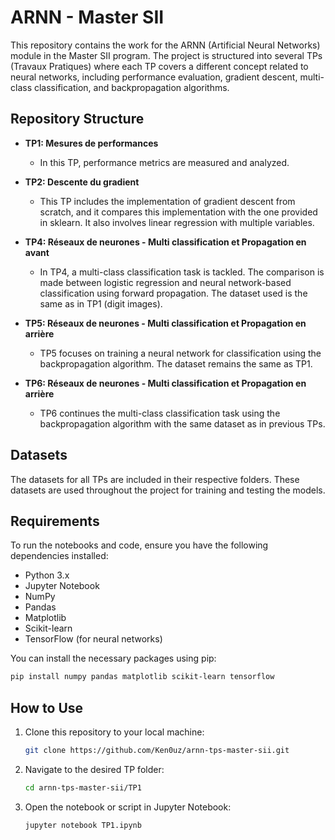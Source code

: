 # ARNN - Master SII

This repository contains the work for the ARNN (Artificial Neural Networks) module in the Master SII program. The project is structured into several TPs (Travaux Pratiques) where each TP covers a different concept related to neural networks, including performance evaluation, gradient descent, multi-class classification, and backpropagation algorithms.

## Repository Structure

- **TP1: Mesures de performances**
  - In this TP, performance metrics are measured and analyzed.

- **TP2: Descente du gradient**
  - This TP includes the implementation of gradient descent from scratch, and it compares this implementation with the one provided in sklearn. It also involves linear regression with multiple variables.

- **TP4: Réseaux de neurones - Multi classification et Propagation en avant**
  - In TP4, a multi-class classification task is tackled. The comparison is made between logistic regression and neural network-based classification using forward propagation. The dataset used is the same as in TP1 (digit images).

- **TP5: Réseaux de neurones - Multi classification et Propagation en arrière**
  - TP5 focuses on training a neural network for classification using the backpropagation algorithm. The dataset remains the same as TP1.

- **TP6: Réseaux de neurones - Multi classification et Propagation en arrière**
  - TP6 continues the multi-class classification task using the backpropagation algorithm with the same dataset as in previous TPs.

## Datasets
The datasets for all TPs are included in their respective folders. These datasets are used throughout the project for training and testing the models.

## Requirements

To run the notebooks and code, ensure you have the following dependencies installed:

- Python 3.x
- Jupyter Notebook
- NumPy
- Pandas
- Matplotlib
- Scikit-learn
- TensorFlow (for neural networks)

You can install the necessary packages using pip:

```bash
pip install numpy pandas matplotlib scikit-learn tensorflow
```


## How to Use

1. Clone this repository to your local machine:
   ```bash
   git clone https://github.com/Ken0uz/arnn-tps-master-sii.git

2. Navigate to the desired TP folder:
   ```bash
   cd arnn-tps-master-sii/TP1
4. Open the notebook or script in Jupyter Notebook:
   ```bash
   jupyter notebook TP1.ipynb


